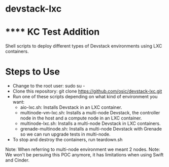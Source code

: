 # devstack-lxc
# **** KC Test Addition

Shell scripts to deploy different types of Devstack environments using LXC containers.

# Steps to Use
- Change to the root user: sudo su -
- Clone this repository: git clone https://github.com/osic/devstack-lxc.git
- Run one of these scripts depending on what kind of environment you want:
     - aio-lxc.sh: Installs Devstack in an LXC container.
     - multinode-vm-lxc.sh: Installs a multi-node Devstack, the controller node in the host and a compute node in an LXC container.  
     - multinode-lxc.sh: Installs a multi-node Devstack in LXC containers.
     - grenade-multinode.sh: Installs a multi-node Devstack with Grenade so we can run upgrade tests in multi-node. 
- To stop and destroy the containers, run teardown.sh

Note: When referring to multi-node environment we meant 2 nodes.
Note: We won't be persuing this POC anymore, it has limitations when using Swift and Cinder.
